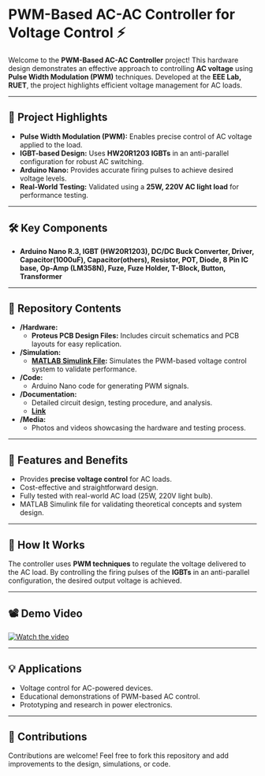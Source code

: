 # PWM-Based AC-AC Controller for Voltage Control ⚡

Welcome to the **PWM-Based AC-AC Controller** project! This hardware design demonstrates an effective approach to controlling **AC voltage** using **Pulse Width Modulation (PWM)** techniques. Developed at the **EEE Lab, RUET**, the project highlights efficient voltage management for AC loads.

---

## 🔧 Project Highlights
- **Pulse Width Modulation (PWM):** Enables precise control of AC voltage applied to the load.
- **IGBT-based Design:** Uses **HW20R1203 IGBTs** in an anti-parallel configuration for robust AC switching.
- **Arduino Nano:** Provides accurate firing pulses to achieve desired voltage levels.
- **Real-World Testing:** Validated using a **25W, 220V AC light load** for performance testing.

---

## 🛠️ Key Components
- **Arduino Nano R.3, IGBT (HW20R1203), DC/DC Buck Converter, Driver, Capacitor(1000uF), Capacitor(others), Resistor, POT, Diode, 8 Pin IC base, Op-Amp (LM358N), Fuze, Fuze Holder, T-Block, Button, Transformer** 

---

## 📂 Repository Contents
- **/Hardware:**
  - **Proteus PCB Design Files:** Includes circuit schematics and PCB layouts for easy replication.
- **/Simulation:**
  - **[MATLAB Simulink File](https://github.com/mmhasanbd/PE-1ph-PWM-ACAC-Controller_IGBT/blob/main/Simulink_File_ACAC_PWM.slx):** Simulates the PWM-based voltage control system to validate performance.
- **/Code:**
  - Arduino Nano code for generating PWM signals.
- **/Documentation:**
  - Detailed circuit design, testing procedure, and analysis.
  - **[Link](https://www.linkedin.com/pulse/hardware-implementation-pwm-based-ac-converter-using-igbt-hasan/)**
- **/Media:**
  - Photos and videos showcasing the hardware and testing process.

---

## 🚀 Features and Benefits
- Provides **precise voltage control** for AC loads.
- Cost-effective and straightforward design.
- Fully tested with real-world AC load (25W, 220V light bulb).
- MATLAB Simulink file for validating theoretical concepts and system design.

---

## 🌟 How It Works
The controller uses **PWM techniques** to regulate the voltage delivered to the AC load. By controlling the firing pulses of the **IGBTs** in an anti-parallel configuration, the desired output voltage is achieved.

---

## 📽️ Demo Video
[![Watch the video](https://img.youtube.com/vi/5lTeLifNbjc/hqdefault.jpg)](https://youtu.be/5lTeLifNbjc?si=zPr8aI7au4sPNI6w)

---

## 💡 Applications
- Voltage control for AC-powered devices.
- Educational demonstrations of PWM-based AC control.
- Prototyping and research in power electronics.

---

## 🤝 Contributions
Contributions are welcome! Feel free to fork this repository and add improvements to the design, simulations, or code.
